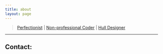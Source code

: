 ```yaml
---
title: about
layout: page
---
```

> [Perfectionist](#) | [Non-professional Coder](#) | [Hull Designer](#)

----------
## Contact: ##

<a title="QQ" class="icon-comments icon-2x" href="tencent://message/?uin=404738958"></a> <a title="Mail" class="icon-envelope icon-2x" href="mailto:qyn428@163.com"></a> <a title="Weibo" class="icon-weibo icon-2x" href="http://weibo.com/u/1725012617"></a>
